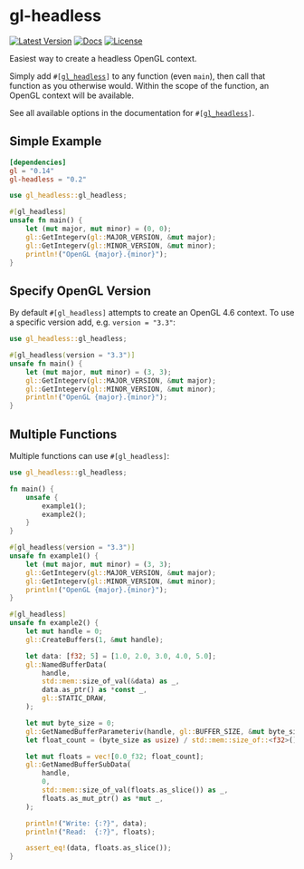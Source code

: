 # gl-headless

[![Latest Version](https://img.shields.io/crates/v/gl-headless.svg)](https://crates.io/crates/gl-headless)
[![Docs](https://docs.rs/gl-headless/badge.svg)](https://docs.rs/gl-headless)
[![License](https://img.shields.io/github/license/vallentin/gl-headless.svg)](https://github.com/vallentin/gl-headless)

Easiest way to create a headless OpenGL context.

Simply add <code>#[[gl_headless]]</code> to any function (even `main`), then call that function as you otherwise would. Within the scope of the function, an OpenGL context will be available.

See all available options in the documentation for
<code>#[[gl_headless]]</code>.

## Simple Example

```toml
[dependencies]
gl = "0.14"
gl-headless = "0.2"
```

```rust
use gl_headless::gl_headless;

#[gl_headless]
unsafe fn main() {
    let (mut major, mut minor) = (0, 0);
    gl::GetIntegerv(gl::MAJOR_VERSION, &mut major);
    gl::GetIntegerv(gl::MINOR_VERSION, &mut minor);
    println!("OpenGL {major}.{minor}");
}
```

## Specify OpenGL Version

By default `#[gl_headless]` attempts to create an OpenGL 4.6 context. To use a specific version add, e.g. `version = "3.3"`:

```rust
use gl_headless::gl_headless;

#[gl_headless(version = "3.3")]
unsafe fn main() {
    let (mut major, mut minor) = (3, 3);
    gl::GetIntegerv(gl::MAJOR_VERSION, &mut major);
    gl::GetIntegerv(gl::MINOR_VERSION, &mut minor);
    println!("OpenGL {major}.{minor}");
}
```

## Multiple Functions

Multiple functions can use `#[gl_headless]`:

```rust
use gl_headless::gl_headless;

fn main() {
    unsafe {
        example1();
        example2();
    }
}

#[gl_headless(version = "3.3")]
unsafe fn example1() {
    let (mut major, mut minor) = (3, 3);
    gl::GetIntegerv(gl::MAJOR_VERSION, &mut major);
    gl::GetIntegerv(gl::MINOR_VERSION, &mut minor);
    println!("OpenGL {major}.{minor}");
}

#[gl_headless]
unsafe fn example2() {
    let mut handle = 0;
    gl::CreateBuffers(1, &mut handle);

    let data: [f32; 5] = [1.0, 2.0, 3.0, 4.0, 5.0];
    gl::NamedBufferData(
        handle,
        std::mem::size_of_val(&data) as _,
        data.as_ptr() as *const _,
        gl::STATIC_DRAW,
    );

    let mut byte_size = 0;
    gl::GetNamedBufferParameteriv(handle, gl::BUFFER_SIZE, &mut byte_size);
    let float_count = (byte_size as usize) / std::mem::size_of::<f32>() as usize;

    let mut floats = vec![0.0_f32; float_count];
    gl::GetNamedBufferSubData(
        handle,
        0,
        std::mem::size_of_val(floats.as_slice()) as _,
        floats.as_mut_ptr() as *mut _,
    );

    println!("Write: {:?}", data);
    println!("Read:  {:?}", floats);

    assert_eq!(data, floats.as_slice());
}
```

[gl_headless]: https://docs.rs/gl-headless/*/gl_headless/attr.gl_headless.html
